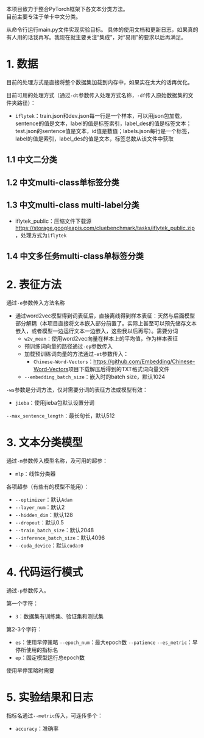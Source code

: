 本项目致力于整合PyTorch框架下各文本分类方法。  
目前主要专注于单卡中文分类。

从命令行运行main.py文件实现实验目标。
具体的使用文档和更新日志，如果真的有人用的话我再写。我现在就主要关注“集成”，对“易用”的要求以后再满足。

# 1. 数据
目前的处理方式是直接将整个数据集加载到内存中，如果实在太大的话再优化。

目前可用的处理方式（通过`-dt`参数传入处理方式名称，`-df`传入原始数据集的文件夹路径）：
- `iflytek`：train.json和dev.json每一行是一个样本，可以用json包加载，sentence的值是文本，label的值是标签索引，label_des的值是标签文本；test.json的sentence值是文本，id值是数值；labels.json每行是一个标签，label的值是索引，label_des的值是文本，标签总数从该文件中获取
## 1.1 中文二分类
## 1.2 中文multi-class单标签分类
## 1.3 中文multi-class multi-label分类
- iflytek_public：压缩文件下载源<https://storage.googleapis.com/cluebenchmark/tasks/iflytek_public.zip>，处理方式为`iflytek`
## 1.4 中文多任务multi-class单标签分类

# 2. 表征方法
通过`-e`参数传入方法名称
- 通过word2vec模型得到词表征后，直接离线得到样本表征：天然与后面模型部分解耦（本项目直接将文本嵌入部分前置了。实际上甚至可以预先储存文本嵌入，或者模型一边运行文本一边嵌入，这些我以后再写）。需要分词
    - `w2v_mean`：使用word2vec向量在样本上的平均值，作为样本表征
    - 预训练词向量的路径通过`-ep`参数传入
    - 加载预训练词向量的方法通过`-et`参数传入：
        - `Chinese-Word-Vectors`：<https://github.com/Embedding/Chinese-Word-Vectors>项目下载解压后得到的TXT格式词向量文件
    - `--embedding_batch_size`：嵌入时的batch size，默认1024

`-ws`参数是分词方法，仅对需要分词的表征方法或模型有效：
- `jieba`：使用jieba包默认设置分词

`--max_sentence_length`：最长句长，默认512

# 3. 文本分类模型
通过`-m`参数传入模型名称，及可用的超参：
- `mlp`：线性分类器

各项超参（有些有的模型不能用）：
- `--optimizer`：默认`Adam`
- `--layer_num`：默认2
- `--hidden_dim`：默认128
- `--dropout`：默认0.5
- `--train_batch_size`：默认2048
- `--inference_batch_size`：默认4096
- `--cuda_device`：默认`cuda:0`

# 4. 代码运行模式
通过`-p`参数传入。

第一个字符：
- `3`：数据集有训练集、验证集和测试集

第2-3个字符：
- `es`：使用早停策略
    `--epoch_num`：最大epoch数
    `--patience`
    `--es_metric`：早停所使用的指标名
- `ep`：固定模型运行总epoch数

使用早停策略时需要

# 5. 实验结果和日志
指标名通过`--metric`传入，可连传多个：
- `accuracy`：准确率